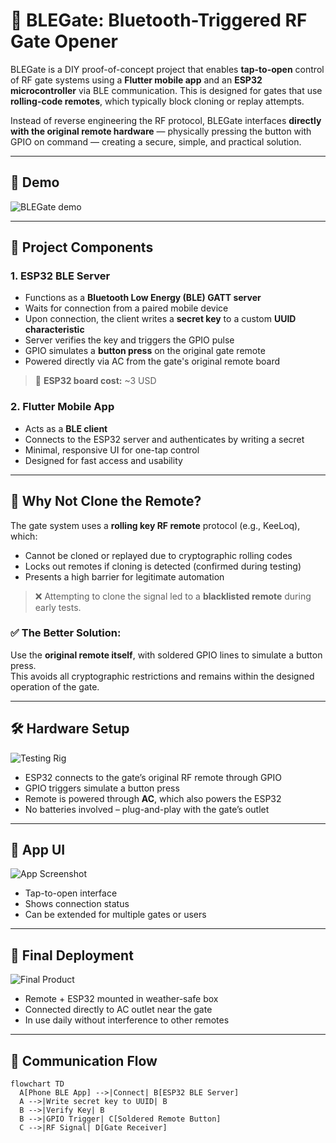 # 🚪 BLEGate: Bluetooth-Triggered RF Gate Opener

BLEGate is a DIY proof-of-concept project that enables **tap-to-open** control of RF gate systems using a **Flutter mobile app** and an **ESP32 microcontroller** via BLE communication. This is designed for gates that use **rolling-code remotes**, which typically block cloning or replay attempts.

Instead of reverse engineering the RF protocol, BLEGate interfaces **directly with the original remote hardware** — physically pressing the button with GPIO on command — creating a secure, simple, and practical solution.

---

## 📸 Demo

![BLEGate demo](assets/demo.gif)

---

## 🧩 Project Components

### 1. ESP32 BLE Server

- Functions as a **Bluetooth Low Energy (BLE) GATT server**
- Waits for connection from a paired mobile device
- Upon connection, the client writes a **secret key** to a custom **UUID characteristic**
- Server verifies the key and triggers the GPIO pulse
- GPIO simulates a **button press** on the original gate remote
- Powered directly via AC from the gate's original remote board

> 💸 **ESP32 board cost:** ~3 USD

### 2. Flutter Mobile App

- Acts as a **BLE client**
- Connects to the ESP32 server and authenticates by writing a secret
- Minimal, responsive UI for one-tap control
- Designed for fast access and usability

---

## 🧠 Why Not Clone the Remote?

The gate system uses a **rolling key RF remote** protocol (e.g., KeeLoq), which:

- Cannot be cloned or replayed due to cryptographic rolling codes
- Locks out remotes if cloning is detected (confirmed during testing)
- Presents a high barrier for legitimate automation

> ❌ Attempting to clone the signal led to a **blacklisted remote** during early tests.

### ✅ The Better Solution:

Use the **original remote itself**, with soldered GPIO lines to simulate a button press.  
This avoids all cryptographic restrictions and remains within the designed operation of the gate.

---

## 🛠️ Hardware Setup

![Testing Rig](assets/testing_rig.jpg)

- ESP32 connects to the gate’s original RF remote through GPIO
- GPIO triggers simulate a button press
- Remote is powered through **AC**, which also powers the ESP32
- No batteries involved – plug-and-play with the gate’s outlet

---

## 📱 App UI

![App Screenshot](assets/app_ui.jpg)

- Tap-to-open interface
- Shows connection status
- Can be extended for multiple gates or users

---

## 🚀 Final Deployment

![Final Product](assets/deployed_unit.jpg)

- Remote + ESP32 mounted in weather-safe box
- Connected directly to AC outlet near the gate
- In use daily without interference to other remotes

---

## 🔐 Communication Flow

```mermaid
flowchart TD
  A[Phone BLE App] -->|Connect| B[ESP32 BLE Server]
  A -->|Write secret key to UUID| B
  B -->|Verify Key| B
  B -->|GPIO Trigger| C[Soldered Remote Button]
  C -->|RF Signal| D[Gate Receiver]
